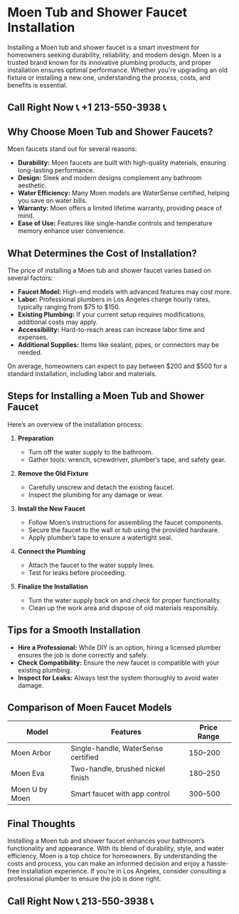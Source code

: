 # Moen Tub and Shower Faucet Installation  

Installing a Moen tub and shower faucet is a smart investment for homeowners seeking durability, reliability, and modern design. Moen is a trusted brand known for its innovative plumbing products, and proper installation ensures optimal performance. Whether you're upgrading an old fixture or installing a new one, understanding the process, costs, and benefits is essential.  

## Call Right Now 📞 +1 213-550-3938 📞

## Why Choose Moen Tub and Shower Faucets?  

Moen faucets stand out for several reasons:  
- **Durability:** Moen faucets are built with high-quality materials, ensuring long-lasting performance.  
- **Design:** Sleek and modern designs complement any bathroom aesthetic.  
- **Water Efficiency:** Many Moen models are WaterSense certified, helping you save on water bills.  
- **Warranty:** Moen offers a limited lifetime warranty, providing peace of mind.  
- **Ease of Use:** Features like single-handle controls and temperature memory enhance user convenience.  

## What Determines the Cost of Installation?  

The price of installing a Moen tub and shower faucet varies based on several factors:  
- **Faucet Model:** High-end models with advanced features may cost more.  
- **Labor:** Professional plumbers in Los Angeles charge hourly rates, typically ranging from $75 to $150.  
- **Existing Plumbing:** If your current setup requires modifications, additional costs may apply.  
- **Accessibility:** Hard-to-reach areas can increase labor time and expenses.  
- **Additional Supplies:** Items like sealant, pipes, or connectors may be needed.  

On average, homeowners can expect to pay between $200 and $500 for a standard installation, including labor and materials.  

## Steps for Installing a Moen Tub and Shower Faucet  

Here’s an overview of the installation process:  

1. **Preparation**  
   - Turn off the water supply to the bathroom.  
   - Gather tools: wrench, screwdriver, plumber’s tape, and safety gear.  

2. **Remove the Old Fixture**  
   - Carefully unscrew and detach the existing faucet.  
   - Inspect the plumbing for any damage or wear.  

3. **Install the New Faucet**  
   - Follow Moen’s instructions for assembling the faucet components.  
   - Secure the faucet to the wall or tub using the provided hardware.  
   - Apply plumber’s tape to ensure a watertight seal.  

4. **Connect the Plumbing**  
   - Attach the faucet to the water supply lines.  
   - Test for leaks before proceeding.  

5. **Finalize the Installation**  
   - Turn the water supply back on and check for proper functionality.  
   - Clean up the work area and dispose of old materials responsibly.  

## Tips for a Smooth Installation  

- **Hire a Professional:** While DIY is an option, hiring a licensed plumber ensures the job is done correctly and safely.  
- **Check Compatibility:** Ensure the new faucet is compatible with your existing plumbing.  
- **Inspect for Leaks:** Always test the system thoroughly to avoid water damage.  

## Comparison of Moen Faucet Models  

| Model          | Features                          | Price Range |  
|-----------------|------------------------------------|-------------|  
| Moen Arbor      | Single-handle, WaterSense certified | $150–$200  |  
| Moen Eva        | Two-handle, brushed nickel finish  | $180–$250  |  
| Moen U by Moen  | Smart faucet with app control      | $300–$500  |  

## Final Thoughts  

Installing a Moen tub and shower faucet enhances your bathroom’s functionality and appearance. With its blend of durability, style, and water efficiency, Moen is a top choice for homeowners. By understanding the costs and process, you can make an informed decision and enjoy a hassle-free installation experience. If you’re in Los Angeles, consider consulting a professional plumber to ensure the job is done right.
## Call Right Now 📞 213-550-3938 📞